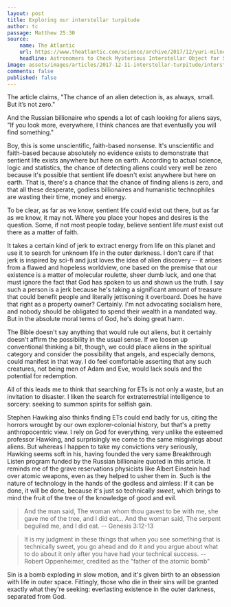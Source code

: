 ```yaml
---
layout: post
title: Exploring our interstellar turpitude
author: tc
passage: Matthew 25:30
source:
    name: The Atlantic
    url: https://www.theatlantic.com/science/archive/2017/12/yuri-milner-oumuamua-interstellar-asteroid/547985/
    headline: Astronomers to Check Mysterious Interstellar Object for Signs of Technology
image: assets/images/articles/2017-12-11-interstellar-turpitude/interstellar-object.jpg
comments: false
published: false
---
```


The article claims, "The chance of an alien detection is, as always, small. But it’s not zero."

And the Russian billionaire who spends a lot of cash looking for aliens says, "If you look more, everywhere, I think chances are that eventually you will find something."

Boy, this is some unscientific, faith-based nonsense. It's unscientific and faith-based because absolutely no evidence exists to demonstrate that sentient life exists anywhere but here on earth. According to actual science, logic and statistics, the chance of detecting aliens could very well be zero because it's possible that sentient life doesn't exist anywhere but here on earth. That is, there's a chance that the chance of finding aliens is zero, and that all these desperate, godless billionaires and humanistic technophiles are wasting their time, money and energy.

To be clear, as far as we know, sentient life could exist out there, but as far as we know, it may not. Where you place your hopes and desires is the question. Some, if not most people today, believe sentient life *must* exist out there as a matter of faith.

It takes a certain kind of jerk to extract energy from life on this planet and use it to search for unknown life in the outer darkness. I don't care if that jerk is inspired by sci-fi and just loves the idea of alien discovery -- it arises from a flawed and hopeless worldview, one based on the premise that our existence is a matter of molecular roulette, sheer dumb luck, and one that must ignore the fact that God has spoken to us and shown us the truth. I say such a person is a jerk because he's taking a significant amount of treasure that could benefit people and literally jettisoning it overboard. Does he have that right as a property owner? Certainly. I'm not advocating socialism here, and nobody should be obligated to spend their wealth in a mandated way. But in the absolute moral terms of God, he's doing great harm.

The Bible doesn't say anything that would rule out aliens, but it certainly doesn't affirm the possibility in the usual sense. If we loosen up conventional thinking a bit, though, we could place aliens in the spiritual category and consider the possibility that angels, and especially demons, could manifest in that way. I do feel comfortable asserting that any such creatures, not being men of Adam and Eve, would lack souls and the potential for redemption.

All of this leads me to think that searching for ETs is not only a waste, but an invitation to disaster. I liken the search for extraterrestrial intelligence to sorcery: seeking to summon spirits for selfish gain.

Stephen Hawking also thinks finding ETs could end badly for us, citing the horrors wrought by our own explorer-colonial history, but that's a pretty anthropocentric view. I rely on God for everything, very unlike the esteemed professor Hawking, and surprisingly we come to the same misgivings about aliens. But whereas I happen to take my convictions very seriously, Hawking seems soft in his, having founded the very same Breakthrough Listen program funded by the Russian billionaire quoted in this article. It reminds me of the grave reservations physicists like Albert Einstein had over atomic weapons, even as they helped to usher them in. Such is the nature of technology in the hands of the godless and aimless: If it can be done, it will be done, because it's just so technically *sweet*, which brings to mind the fruit of the tree of the knowledge of good and evil.

> And the man said, The woman whom thou gavest to be with me, she gave me of the tree, and I did eat... And the woman said, The serpent beguiled me, and I did eat.
> -- Genesis 3:12-13

> It is my judgment in these things that when you see something that is technically sweet, you go ahead and do it and you argue about what to do about it only after you have had your technical success.
> -- Robert Oppenheimer, credited as the "father of the atomic bomb"

Sin is a bomb exploding in slow motion, and it's given birth to an obsession with life in outer space. Fittingly, those who die in their sins will be granted exactly what they're seeking: everlasting existence in the outer darkness, separated from God.
